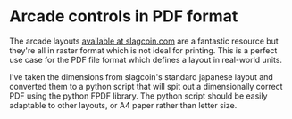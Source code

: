 Arcade controls in PDF format
=============================

The arcade layouts [available at slagcoin.com][1] are a fantastic resource but
they're all in raster format which is not ideal for printing. This is a perfect
use case for the PDF file format which defines a layout in real-world units.

I've taken the dimensions from slagcoin's standard japanese layout and converted
them to a python script that will spit out a dimensionally correct PDF using the
python FPDF library. The python script should be easily adaptable to other layouts,
or A4 paper rather than letter size.

[1]: https://www.slagcoin.com/joystick/layout.html